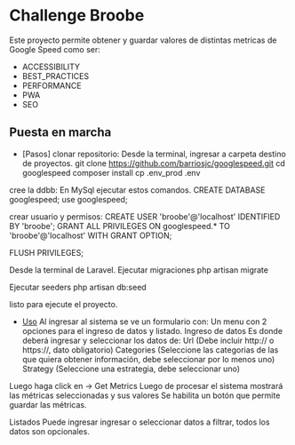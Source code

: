 # Challenge Broobe

Este proyecto permite obtener y guardar valores de distintas metricas de Google Speed como ser:
- ACCESSIBILITY
- BEST_PRACTICES 
- PERFORMANCE 
- PWA 
- SEO

## Puesta en marcha

- [Pasos]
clonar repositorio:
Desde la terminal, ingresar a carpeta destino de proyectos.
git clone https://github.com/barriosjc/googlespeed.git
cd googlespeed
composer install
cp .env_prod .env


cree la ddbb:
En MySql ejecutar estos comandos.
CREATE DATABASE googlespeed;
use googlespeed;

crear usuario y permisos:
CREATE USER 'broobe'@'localhost' IDENTIFIED BY 'broobe';
GRANT ALL PRIVILEGES ON googlespeed.* TO 'broobe'@'localhost' WITH GRANT OPTION;

FLUSH PRIVILEGES;

Desde la terminal de Laravel.
Ejecutar migraciones
php artisan migrate

Ejecutar seeders
php artisan db:seed

listo para ejecute el proyecto.

- [Uso](#uso)
Al ingresar al sistema se ve un formulario con:
Un menu con 2 opciones para el ingreso de datos y listado.
Ingreso de datos
Es donde deberá ingresar y seleccionar los datos de:
Url (Debe incluir http:// o https://, dato obligatorio)
Categories (Seleccione las categorias de las que quiera obtener información, debe seleccionar por lo menos uno)
Strategy (Seleccione una estrategia, debe seleccionar uno)

Luego haga click en -> Get Metrics
Luego de procesar el sistema mostrará las métricas seleccionadas y sus valores
Se habilita un botón que permite guardar las métricas.

Listados
Puede ingresar ingresar o seleccionar datos a filtrar, todos los datos son opcionales.

